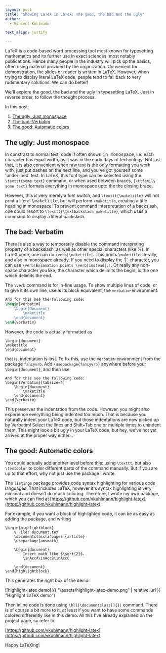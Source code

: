 ```yaml
---
layout: post
title: "Showing LaTeX in LaTeX: The good, the bad and the ugly"
author:
  - Vincent Kuhlmann

text_align: justify

---
```


<script>
let beforeHighlight = () => {
    let a = document.querySelectorAll("code");
    for (let b of a) {
        if (b.className.includes("language-"))
            continue;
        if (b.classList.contains("verb"))
            continue;
        b.classList.add("language-latex");
    }
};
</script>

LaTeX is a code-based word processing tool most known for typesetting
mathematics and its further use in exact sciences, most notably publications.
Hence many people in the industry will pick up the basics, often using material
provided by the organization. Convenient for demonstration, the slides or reader
is written in LaTeX. However, when trying to display literal LaTeX code, people
tend to fall back to very rudimentary solutions. We can do better!

We'll explore the good, the bad and the ugly in typesetting LaTeX. Just in
reverse order, to follow the thought process.

 <!-- (Level 1 and Level 2). This
article explains how to typeset LaTeX code in LaTeX properly (Level 3). -->

In this post:
1. [The ugly: Just monospace](#monospace)
2. [The bad: Verbatim](#verbatim)
3. [The good: Automatic colors](#colors)

## The ugly: Just monospace <span id="monospace"></span>

In constrast to normal text, code if often shown <span
style="font-family:monospace;"> in monospace</span>, i.e. each character has
equal width, as it was in the early days of technology. Not just that, it is
also convenient when raw text is the only formatting you work with; just put
dashes on the next line, and you've got yourself some 'underlined' text.
In LaTeX, this font type can be selected using the `\texttt{some text}` command,
or when used between braces, `{\ttfamily some text}` formats everything in
monospace upto the the closing brace.

However, this is very merely a font switch, and `\texttt{\maketitle}` will not
print a literal <samp>\maketitle</samp>, but will perform `\maketitle`, creating
a title heading in monospace! To prevent command interpretation of a
backslash, one could resort to `\texttt{\textbackslash maketitle}`, which uses a
command to display a literal backslash.

## The bad: Verbatim <span id="verbatim"></span>

There is also a way to temporarily disable the command interpreting property of
a backslash, as well as other special characters (like&nbsp;%). In LaTeX code,
one can do `\verb|\maketitle|`. This prints `\maketitle` literally, and also in
monospace already. If you need to display the '|'-character, you can use
`\verb!Exlamation points \verb|instead|.!`. Or really any non-space character
you like, the character which delimits the begin, is the one which delimits the
end.

The `\verb` command is for in-line usage. To show multiple lines of code, or to
give it its own line, use is its block equivalent, the `verbatim`-environment:
```latex
And for this see the following code:
\begin{verbatim}
    \begin{document}
        \maketitle
    \end{document}
\end{verbatim}
```

However, the code is actually formatted as
```plaintext
\begin{document}
\maketitle
\end{document}
```
that is, indentation is lost. To fix this, use the
`Verbatim`-environment from the package `fancyvrb`. Add
`\usepackage{fancyvrb}` anywhere before your
`\begin{document}`, and then use
```
And for this see the following code:
\begin{Verbatim}[tabsize=4]
    \begin{document}
        \maketitle
    \end{document}
\end{Verbatim}
```

This preserves the indentation from the code. However, you might also experience
everything being indented too much. That is because you naturally indent your
LaTeX code, but those indentations are now picked up by Verbatim! Select the
lines and Shift+Tab one or multiple times to unindent them. This might look a
bit ugly in your LaTeX code, but hey, we've not yet arrived at the proper way
either...

## The good: Automatic colors <span id="colors"></span>

You could actually add another level before this: using `\texttt`, but also
`\textcolor` to color different parts of the command manually. But if you are
up to that effort, why not just use the package I wrote.

The `listings` package provides code syntax highlighting for various code
languages. That includes LaTeX, however it's syntax highlighting is very minimal
and doesn't do much coloring. Therefore, I wrote my own package, which you can
find at [https://github.com/vkuhlmann/highlight-latex](https://github.com/vkuhlmann/highlight-latex).

For example, if you want a block of highlighted code, it can be as easy as
adding the package, and writing
```
\begin{highlightblock}
    % File: document.tex
    \documentclass[a4paper]{article}
    \usepackage{amsmath}
    
    \begin{document}
        Insert math like $\sqrt{2}$.
        \inAccA\inAccB\inAccC
        
    \end{document}
\end{highlightblock}
```

This generates the right box of the demo:

![highlight-latex demo]({{ "/assets/highlight-latex-demo.png" | relative_url }}
"Highlight LaTeX demo")

Then inline code is done using `\hll|\documentclass[]{}|` command. There is of
course a bit more to it, at least if you want to have some commands colored
differently like in this demo. All this I've already explained on the
project page, so refer to:

[https://github.com/vkuhlmann/highlight-latex](https://github.com/vkuhlmann/highlight-latex)

Happy LaTeXing!

